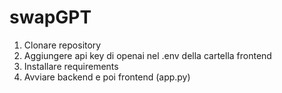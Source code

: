 # swapGPT

1. Clonare repository
2. Aggiungere api key di openai nel .env della cartella frontend
3. Installare requirements
4. Avviare backend e poi frontend (app.py)
